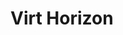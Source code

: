<!-- This README file is going to be the one displayed on the Grafana.com website for your plugin -->

# Virt Horizon


